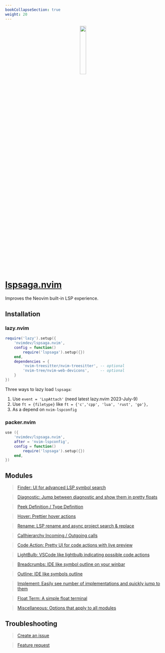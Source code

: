 ```yaml
---
bookCollapseSection: true
weight: 20
---
```


<center>
<img src="/lspsaga/logo.png" width="20%" height="20%"/>
</center>

# [lspsaga.nvim](https://github.com/nvimdev/lspsaga.nvim)

Improves the Neovim built-in LSP experience.

## Installation

### lazy.nvim

```lua
require('lazy').setup({
    'nvimdev/lspsaga.nvim',
    config = function()
        require('lspsaga').setup({})
    end,
    dependencies = {
        'nvim-treesitter/nvim-treesitter', -- optional
        'nvim-tree/nvim-web-devicons',     -- optional
    }
})
```

Three ways to lazy load `lspsaga`:

1. Use `event = 'LspAttach'` (need latest lazy.nvim 2023-July-9)
2. Use `ft = {filetype}` like `ft = {'c','cpp', 'lua', 'rust', 'go'},` 
3. As a depend on `nvim-lspconfig`

### packer.nvim

```lua
use ({
    'nvimdev/lspsaga.nvim',
    after = 'nvim-lspconfig',
    config = function()
        require('lspsaga').setup({})
    end,
})
```

## Modules

> [Finder: UI for advanced LSP symbol search](/lspsaga/finder)

> [Diagnostic: Jump between diagnostic and show them in pretty floats](/lspsaga/diagnostic)

> [Peek Definition / Type Definition](/lspsaga/definition)

> [Hover: Prettier hover actions](/lspsaga/hover)

> [Rename: LSP rename and async project search & replace](/lspsaga/rename)

> [Callhierarchy Incoming / Outgoing calls](/lspsaga/callhierarchy)

> [Code Action: Pretty UI for code actions with live preview](/lspsaga/codeaction)

> [LightBulb: VSCode like lightbulb indicating possible code actions](/lspsaga/lightbulb)

> [Breadcrumbs: IDE like symbol outline on your winbar](/lspsaga/breadcrumbs)

> [Outline: IDE like symbols outline](/lspsaga/outline)

> [Implement: Easily see number of implementations and quickly jump to them](/lspsaga/implement)

> [Float Term: A simple float terminal](/lspsaga/floaterm)

> [Miscellaneous: Options that apply to all modules](/lspsaga/misc)

## Troubleshooting

> [Create an issue](https://github.com/nvimdev/lspsaga.nvim/issues/new?assignees=&labels=bug&projects=&template=bug_report.yml)

> [Feature request](https://github.com/nvimdev/lspsaga.nvim/issues/new?assignees=&labels=enhancement&projects=&template=feature_request.md&title=)
